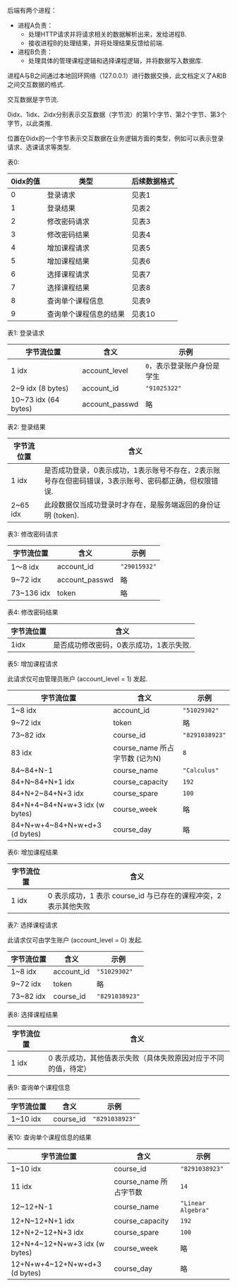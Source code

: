 后端有两个进程：

- 进程A负责：
  - 处理HTTP请求并将请求相关的数据解析出来，发给进程B.
  - 接收进程B的处理结果，并将处理结果反馈给前端.
- 进程B负责：
  - 处理具体的管理课程逻辑和选择课程逻辑，并将数据写入数据库.

进程A与B之间通过本地回环网络（127.0.0.1）进行数据交换，此文档定义了A和B之间交互数据的格式.

交互数据是字节流.

0idx、1idx、2idx分别表示交互数据（字节流）的第1个字节、第2个字节、第3个字节，以此类推.

位置在0idx的一个字节表示交互数据在业务逻辑方面的类型，例如可以表示登录请求、选课请求等类型.



表0:

| 0idx的值 | 类型 | 后续数据格式 |
| -------- | ----- | ------------ |
| 0        |登录请求| 见表1 |
| 1 |登录结果| 见表2 |
| 2 |修改密码请求| 见表3 |
| 3 |修改密码结果| 见表4 |
| 4 |增加课程请求| 见表5 |
| 5 |增加课程结果| 见表6 |
| 6 |选择课程请求| 见表7 |
| 7 |选择课程结果| 见表8 |
| 8 |查询单个课程信息| 见表9 |
| 9 |查询单个课程信息的结果| 见表10 |



表1:  登录请求

| 字节流位置 | 含义 | 示例 |
| ---------- | ---- | --- |
| 1 idx      | account_level | `0`，表示登录账户身份是学生 |
| 2~9 idx (8 bytes) | account_id | `"91025322"` |
| 10~73 idx (64 bytes) | account_passwd | 略 |



表2:  登录结果

| 字节流位置 | 含义                                                         |
| ---------- | ------------------------------------------------------------ |
| 1 idx      | 是否成功登录，0表示成功，1表示账号不存在，2表示账号存在但密码错误，3表示账号、密码都正确，但权限错误. |
| 2~65 idx   | 此段数据仅当成功登录时才存在，是服务端返回的身份证明 (token). |






表3:  修改密码请求

| 字节流位置 | 含义           | 示例         |
| ---------- | -------------- | ------------ |
| 1～8 idx   | account_id     | `"29015932"` |
| 9~72 idx   | account_passwd | 略           |
| 73~136 idx | token          | 略           |




表4:  修改密码结果

| 字节流位置 | 含义                                    |
| ---------- | --------------------------------------- |
| 1idx       | 是否成功修改密码，0表示成功，1表示失败. |



表5:  增加课程请求

此请求仅可由管理员账户 (account_level = 1) 发起.

| 字节流位置                    | 含义                           | 示例           |
| ----------------------------- | ------------------------------ | -------------- |
| 1~8 idx                       | account_id                     | `"51029302"`   |
| 9~72 idx                      | token                          | 略             |
| 73~82 idx                     | course_id                      | `"8291038923"` |
| 83 idx                        | course_name 所占字节数 (记为N) | `8`            |
| 84~84+N-1                     | course_name                    | `"Calculus"`   |
| 84+N~84+N+1 idx               | course_capacity                | `192`          |
| 84+N+2~84+N+3 idx             | course_spare                   | `100`          |
| 84+N+4~84+N+w+3 idx (w bytes) | course_week                    | 略             |
| 84+N+w+4~84+N+w+d+3 (d bytes) | course_day                     | 略             |



表6:  增加课程结果

| 字节流位置 | 含义                                                         |
| ---------- | ------------------------------------------------------------ |
| 1 idx      | 0 表示成功，1 表示 course_id 与已存在的课程冲突，2 表示其他失败 |



表7:  选择课程请求

此请求仅可由学生账户 (account_level = 0) 发起.

| 字节流位置 | 含义 | 示例 |
| ---------- | ---- | ---|
| 1~8 idx | account_id | `"51029302"` |
| 9~72 idx | token | 略 |
| 73~82 idx | course_id | `"8291038923"` |





表8:  选择课程结果

| 字节流位置 | 含义                                                         |
| ---------- | ------------------------------------------------------------ |
| 1 idx      | 0 表示成功，其他值表示失败（具体失败原因对应于不同的值，待定） |



表9:  查询单个课程信息

| 字节流位置 | 含义      | 示例           |
| ---------- | --------- | -------------- |
| 1~10 idx   | course_id | `"8291038923"` |



表10:  查询单个课程信息的结果

| 字节流位置                    | 含义                   | 示例               |
| ----------------------------- | ---------------------- | ------------------ |
| 1~10 idx                      | course_id              | `"8291038923"`     |
| 11 idx                        | course_name 所占字节数 | `14`               |
| 12~12+N-1                     | course_name            | `"Linear Algebra"` |
| 12+N~12+N+1 idx               | course_capacity        | `192`              |
| 12+N+2~12+N+3 idx             | course_spare           | `100`              |
| 12+N+4~12+N+w+3 idx (w bytes) | course_week            | 略                 |
| 12+N+w+4~12+N+w+d+3 (d bytes) | course_day             | 略                 |
